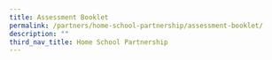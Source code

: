 ```yaml
---
title: Assessment Booklet
permalink: /partners/home-school-partnership/assessment-booklet/
description: ""
third_nav_title: Home School Partnership
---
```

[](/files/Assessment%20Information%20Booklet%202023.pdf)